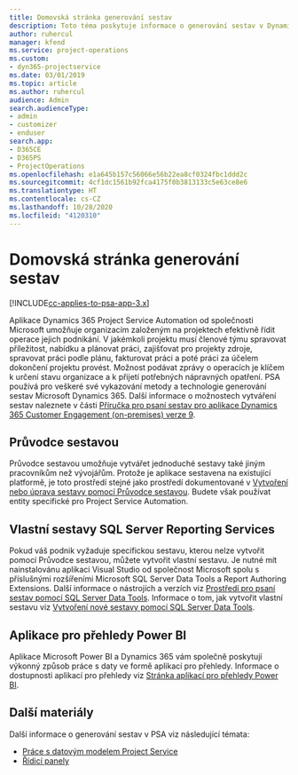 ```yaml
---
title: Domovská stránka generování sestav
description: Toto téma poskytuje informace o generování sestav v Dynamics 365 Project Service Automation.
author: ruhercul
manager: kfend
ms.service: project-operations
ms.custom:
- dyn365-projectservice
ms.date: 03/01/2019
ms.topic: article
ms.author: ruhercul
audience: Admin
search.audienceType:
- admin
- customizer
- enduser
search.app:
- D365CE
- D365PS
- ProjectOperations
ms.openlocfilehash: e1a645b157c56066e56b22ea8cf0324fbc1ddd2c
ms.sourcegitcommit: 4cf1dc1561b92fca4175f0b3813133c5e63ce8e6
ms.translationtype: HT
ms.contentlocale: cs-CZ
ms.lasthandoff: 10/28/2020
ms.locfileid: "4120310"
---
```

# <a name="reporting-home-page"></a>Domovská stránka generování sestav

[!INCLUDE[cc-applies-to-psa-app-3.x](../includes/cc-applies-to-psa-app-3x.md)]

Aplikace Dynamics 365 Project Service Automation od společnosti Microsoft umožňuje organizacím založeným na projektech efektivně řídit operace jejich podnikání. V jakémkoli projektu musí členové týmu spravovat příležitost, nabídku a plánovat práci, zajišťovat pro projekty zdroje, spravovat práci podle plánu, fakturovat práci a poté práci za účelem dokončení projektu provést. Možnost podávat zprávy o operacích je klíčem k určení stavu organizace a k přijetí potřebných nápravných opatření. PSA používá pro veškeré své vykazování metody a technologie generování sestav Microsoft Dynamics 365. Další informace o možnostech vytváření sestav naleznete v části [Příručka pro psaní sestav pro aplikace Dynamics 365 Customer Engagement (on-premises) verze 9](https://docs.microsoft.com/dynamics365/customerengagement/on-premises/analytics/reporting-analytics-with-dynamics-365).

## <a name="report-wizard"></a>Průvodce sestavou

Průvodce sestavou umožňuje vytvářet jednoduché sestavy také jiným pracovníkům než vývojářům. Protože je aplikace sestavena na existující platformě, je toto prostředí stejné jako prostředí dokumentované v [Vytvoření nebo úprava sestavy pomocí Průvodce sestavou](https://docs.microsoft.com/dynamics365/customerengagement/on-premises/basics/create-edit-copy-report-wizard). Budete však používat entity specifické pro Project Service Automation.

## <a name="custom-sql-server-reporting-services-reports"></a>Vlastní sestavy SQL Server Reporting Services

Pokud váš podnik vyžaduje specifickou sestavu, kterou nelze vytvořit pomocí Průvodce sestavou, můžete vytvořit vlastní sestavu. Je nutné mít nainstalovánu aplikaci Visual Studio od společnost Microsoft spolu s příslušnými rozšířeními Microsoft SQL Server Data Tools a Report Authoring Extensions. Další informace o nástrojích a verzích viz [Prostředí pro psaní sestav pomocí SQL Server Data Tools](https://docs.microsoft.com/dynamics365/customerengagement/on-premises/analytics/report-writing-environment-using-sql-server-data-tools). Informace o tom, jak vytvořit vlastní sestavu viz [Vytvoření nové sestavy pomocí SQL Server Data Tools](https://docs.microsoft.com/dynamics365/customerengagement/on-premises/analytics/create-a-new-report-using-sql-server-data-tools).

## <a name="power-bi-insights-apps"></a>Aplikace pro přehledy Power BI

Aplikace Microsoft Power BI a Dynamics 365 vám společně poskytují výkonný způsob práce s daty ve formě aplikací pro přehledy. Informace o dostupnosti aplikací pro přehledy viz [Stránka aplikací pro přehledy Power BI](https://powerbi.microsoft.com/power-bi-insights-apps/).


## <a name="additional-resources"></a>Další materiály
Další informace o generování sestav v PSA viz následující témata:

- [Práce s datovým modelem Project Service](reports-working-project-service-data-model.md)
- [Řídicí panely](reports-dashboards.md)

